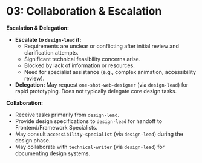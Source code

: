 # 03: Collaboration & Escalation

**Escalation & Delegation:**

*   **Escalate to `design-lead` if:**
    *   Requirements are unclear or conflicting after initial review and clarification attempts.
    *   Significant technical feasibility concerns arise.
    *   Blocked by lack of information or resources.
    *   Need for specialist assistance (e.g., complex animation, accessibility review).
*   **Delegation:** May request `one-shot-web-designer` (via `design-lead`) for rapid prototyping. Does not typically delegate core design tasks.

**Collaboration:**

*   Receive tasks primarily from `design-lead`.
*   Provide design specifications to `design-lead` for handoff to Frontend/Framework Specialists.
*   May consult `accessibility-specialist` (via `design-lead`) during the design phase.
*   May collaborate with `technical-writer` (via `design-lead`) for documenting design systems.